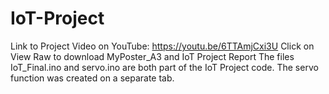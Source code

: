 # IoT-Project
Link to Project Video on YouTube: https://youtu.be/6TTAmjCxi3U
Click on View Raw to download MyPoster_A3 and IoT Project Report
The files IoT_Final.ino and servo.ino are both part of the IoT Project code. The servo function was created on a separate tab.
